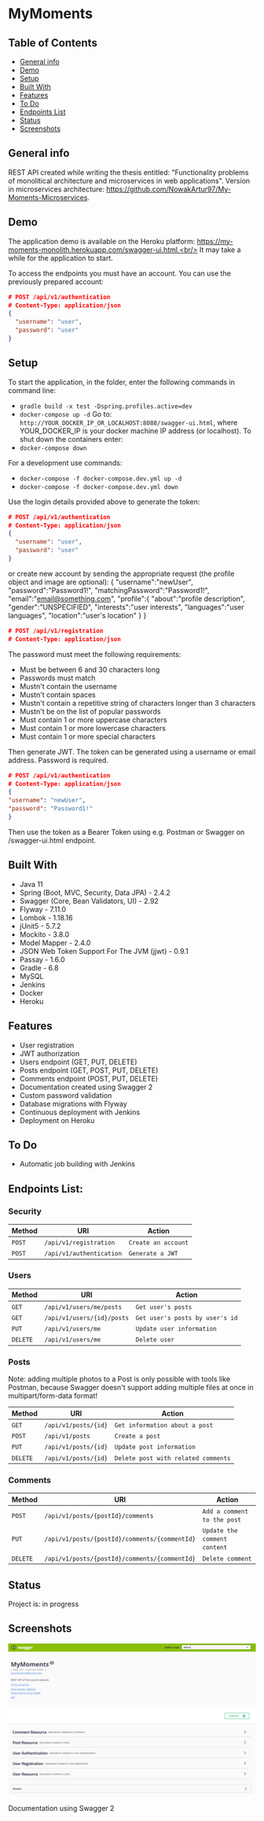 # MyMoments

## Table of Contents

- [General info](#general-info)
- [Demo](#demo)
- [Setup](#setup)
- [Built With](#built-with)
- [Features](#features)
- [To Do](#to-do)
- [Endpoints List](#endpoints-list)
- [Status](#status)
- [Screenshots](#screenshots)

## General info

REST API created while writing the thesis entitled: "Functionality problems of monolitical architecture and
microservices in web applications". Version in microservices
architecture: https://github.com/NowakArtur97/My-Moments-Microservices.

## Demo

The application demo is available on the Heroku platform: https://my-moments-monolith.herokuapp.com/swagger-ui.html.<br/>
It may take a while for the application to start.

To access the endpoints you must have an account. You can use the previously prepared account:

```json
# POST /api/v1/authentication
# Content-Type: application/json
{
  "username": "user",
  "password": "user"
}
```

## Setup

To start the application, in the folder, enter the following commands in command line:

- `gradle build -x test -Dspring.profiles.active=dev`
- `docker-compose up -d`
  Go to: `http://YOUR_DOCKER_IP_OR_LOCALHOST:8088/swagger-ui.html`, where YOUR_DOCKER_IP is your docker machine IP
  address (or localhost). To shut down the containers enter:
- `docker-compose down`

For a development use commands:

- `docker-compose -f docker-compose.dev.yml up -d`
- `docker-compose -f docker-compose.dev.yml down`

Use the login details provided above to generate the token:

```json
# POST /api/v1/authentication
# Content-Type: application/json
{
  "username": "user",
  "password": "user"
}
```

or create new account by sending the appropriate request (the profile object and image are optional):
{
"username":"newUser",
"password":"Password1!",
"matchingPassword":"Password1!",
"email":"email@something.com",
"profile":{
"about":"profile description",
"gender":"UNSPECIFIED",
"interests":"user interests",
"languages":"user languages",
"location":"user's location"
}
}
```json
# POST /api/v1/registration
# Content-Type: application/json

```

The password must meet the following requirements:

- Must be between 6 and 30 characters long
- Passwords must match
- Mustn't contain the username
- Mustn't contain spaces
- Mustn't contain a repetitive string of characters longer than 3 characters
- Mustn't be on the list of popular passwords
- Must contain 1 or more uppercase characters
- Must contain 1 or more lowercase characters
- Must contain 1 or more special characters

Then generate JWT. The token can be generated using a username or email address. Password is required.

```json
# POST /api/v1/authentication
# Content-Type: application/json
{
"username": "newUser",
"password": "Password1!"
}
```

Then use the token as a Bearer Token using e.g. Postman or Swagger on /swagger-ui.html endpoint.

## Built With

- Java 11
- Spring (Boot, MVC, Security, Data JPA) - 2.4.2
- Swagger (Core, Bean Validators, UI) - 2.92
- Flyway - 7.11.0
- Lombok - 1.18.16
- jUnit5 - 5.7.2
- Mockito - 3.8.0
- Model Mapper - 2.4.0
- JSON Web Token Support For The JVM (jjwt) - 0.9.1
- Passay - 1.6.0
- Gradle - 6.8
- MySQL
- Jenkins
- Docker
- Heroku

## Features

- User registration
- JWT authorization
- Users endpoint (GET, PUT, DELETE)
- Posts endpoint (GET, POST, PUT, DELETE)
- Comments endpoint (POST, PUT, DELETE)
- Documentation created using Swagger 2
- Custom password validation
- Database migrations with Flyway
- Continuous deployment with Jenkins
- Deployment on Heroku

## To Do

- Automatic job building with Jenkins

## Endpoints List:

### Security

| Method | URI                      | Action                                |
| ------ | ------------------------ | ------------------------------------- |
| `POST` | `/api/v1/registration`   | `Create an account`    |
| `POST` | `/api/v1/authentication` | `Generate a JWT`                        |

### Users

| Method    | URI                          | Action                                                               |
| --------- | ---------------------------- | -------------------------------------------------------------------- |
| `GET`     | `/api/v1/users/me/posts` | `Get user's posts`                     |
| `GET`     | `/api/v1/users/{id}/posts`        | `Get user's posts by user's id`
| `PUT`     | `/api/v1/users/me`        | `Update user information`                                      |
| `DELETE`     | `/api/v1/users/me`        | `Delete user`                                      |

### Posts

Note: adding multiple photos to a Post is only possible with tools like Postman, because Swagger doesn't support adding multiple files at once in multipart/form-data format!

| Method    | URI                          | Action                                                               |
| --------- | ---------------------------- | -------------------------------------------------------------------- |
| `GET`     | `/api/v1/posts/{id}` | `Get information about a post`                     |
| `POST`     | `/api/v1/posts`        | `Create a post`
| `PUT`     | `/api/v1/posts/{id}`        | `Update post information`                                      |
| `DELETE`     | `/api/v1/posts/{id}`        | `Delete post with related comments`                                      |

### Comments

| Method    | URI                          | Action                                                               |
| --------- | ---------------------------- | -------------------------------------------------------------------- |
| `POST`     | `/api/v1/posts/{postId}/comments`        | `Add a comment to the post`
| `PUT`     | `/api/v1/posts/{postId}/comments/{commentId}`        | `Update the comment content`                                      |
| `DELETE`     | `/api/v1/posts/{postId}/comments/{commentId}`        | `Delete comment`                                      |

## Status

Project is: in progress

## Screenshots

![Documentation using Swagger 2](./screenshots/documentation.png)

Documentation using Swagger 2
